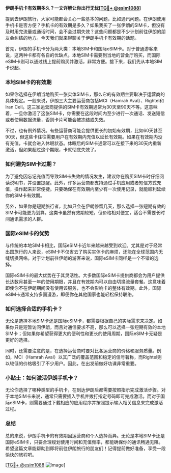 **伊朗手机卡有效期多久？一文详解让你出行无忧[[TG💪+ @esim1088](https://t.me/s/esim1088)]**

提到去伊朗旅行，大家可能都会关心一些基本的问题，比如通讯问题。在伊朗使用手机卡是否方便？手机卡的有效期是多久？如果我买了一张伊朗的SIM卡，但没有及时用完流量或通话时间，会不会过期失效？这些问题都是不少计划前往伊朗的朋友会纠结的地方。今天我们就来聊聊关于伊朗手机卡有效期的话题。

首先，伊朗的手机卡分为两大类：本地SIM卡和国际eSIM卡。对于普通游客来说，这两种卡都有各自的优缺点。本地SIM卡需要到当地的营业厅购买，而国际eSIM卡则可以通过线上提前购买并激活，非常方便。接下来，我们先从本地SIM卡说起。

### 本地SIM卡的有效期

如果你选择在伊朗当地购买一张实体SIM卡，那么它的有效期主要取决于运营商的具体规定。一般来说，伊朗三大主要运营商包括MCI（Hamrah Aval）、Rightel和Iran Cell。这三家运营商提供的SIM卡有效期通常为30天至90天不等。这意味着，一旦你激活了这张SIM卡，你需要在这段时间内至少进行一次通话、发送短信或者使用数据流量，否则卡片可能会被冻结或失效。

不过，也有例外情况。有些运营商可能会提供更长的初始有效期，比如60天甚至90天，但这些卡往往需要用户在有效期内充值以延长有效期。如果在有效期内没有充值，卡就会进入休眠状态。休眠后的SIM卡通常可以在接下来的30天内重新激活，但如果超过这个期限，卡就彻底失效了。

### 如何避免SIM卡过期？

为了避免因忘记充值而导致SIM卡失效的情况发生，建议你在购买SIM卡时仔细阅读说明书，并设置提醒。此外，许多运营商都支持通过手机应用或者短信方式充值，操作起来非常便捷。只要确保在有效期内至少有一次使用记录，就能顺利延续你的SIM卡有效期。

另外，如果你是短期旅行者，比如只会在伊朗停留几天，那么选择一张短期有效的SIM卡可能更为划算。这类卡虽然有效期较短，但价格相对便宜，适合不需要长时间通讯需求的人群。

### 国际eSIM卡的优势

与传统的本地SIM卡相比，国际eSIM卡近年来越来越受到欢迎。尤其是对于经常出国旅行的人来说，eSIM卡不仅省去了购买实体卡的麻烦，还能在全球范围内无缝切换网络。对于计划前往伊朗的游客来说，国际eSIM卡同样是一个不错的选择。

国际eSIM卡的最大优势在于其灵活性。大多数国际eSIM卡提供商都会为用户提供长达数月甚至一年的使用期限，并且在有效期内可以自由切换流量套餐。这意味着即使你不在伊朗期间没有使用该服务，也不会影响卡的整体有效期。此外，国际eSIM卡通常支持多国漫游，即便你在其他国家也能轻松保持联络。

### 如何选择合适的手机卡？

无论是选择本地SIM卡还是国际eSIM卡，都需要根据自己的实际需求来决定。如果你只是短暂访问伊朗，而且对通信要求不高，那么可以选择一张短期有效的本地SIM卡；但如果你希望获得更大的便利性和更长的使用周期，国际eSIM卡无疑是更好的选择。

同时，还需要注意的是，在选择运营商时要对比各运营商的价格和服务质量。例如，MCI（Hamrah Aval）以其广泛的覆盖范围和稳定的信号著称，而Rightel则以较低的价格吸引了不少用户。因此，在出发前做好功课非常重要。

### 小贴士：如何激活伊朗手机卡？

无论你选择了哪种类型的手机卡，在到达伊朗后都需要按照指示完成激活步骤。对于本地SIM卡来说，通常只需要插入手机并拨打指定号码即可完成激活。而对于国际eSIM卡，则需要通过下载相应的应用程序并按照提示输入相关信息来完成激活过程。

### 总结

总的来说，伊朗手机卡的有效期因运营商和个人选择而异。无论是本地SIM卡还是国际eSIM卡，只要合理规划使用时间和充值频率，都能确保你的通讯畅通无阻。希望这篇文章能帮助到即将前往伊朗旅行的朋友们！记得提前做好准备，享受一段愉快的旅程吧。

[[TG💪+ @esim1088](https://t.me/s/esim1088) ![Image](https://i.postimg.cc/4NQfJmqS/Snipaste-2025-05-13-00-14-12.png)]